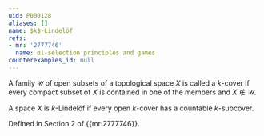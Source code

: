 ```yaml
---
uid: P000128
aliases: []
name: $k$-Lindelöf
refs:
- mr: '2777746'
  name: αi-selection principles and games
counterexamples_id: null
---
```

A family $\mathcal U$ of open subsets of a topological space $X$ is called a $k$-cover if every compact subset of $X$ is contained in one of the members and $X \not\in \mathcal U$.

A space $X$ is $k$-Lindelöf if every open $k$-cover has a countable $k$-subcover.

Defined in Section 2 of {{mr:2777746}}.
